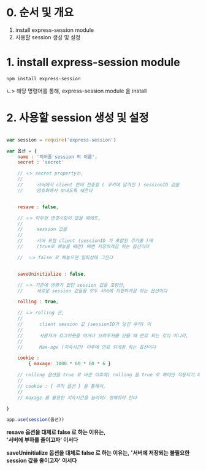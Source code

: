 # 0. 순서 및 개요   
   
1. install express-session module   
2. 사용할 session 생성 및 설정   
   
# 1. install express-session module   
   
    npm install express-session
ㄴ> 해당 명령어를 통해, express-session module 을 install
   
# 2. 사용할 session 생성 및 설정   
   
```javascript

var session = require('express-session')

var 옵션 = {
    name : '지어줄 session 의 이름',
    secret : 'secret'

    // ㄴ> secret property는,
    //     
    //     서버에서 client 한테 전송할 ( 쿠키에 담겨진 ) sessionID 값을 
    //     암호화해서 보내도록 해준다


    resave : false,

    // ㄴ> 아무런 변경사항이 없을 때에도,
    //     
    //     session 값을 
    //     
    //     서버 포함 client (sessionID 가 포함된 쿠키를 )에
    //     (true로 해놓을 때만) 매번 저장하게끔 하는 옵션이다

    //  ㄴ> false 로 해놓으면 일회성에 그친다


    saveUninitialize : false,

    // ㄴ> 기존에 변화가 없던 session 값을 포함한,
    //     새로운 session 값들을 모두 서버에 저장하게끔 하는 옵션이다

    rolling : true,

    // ㄴ> rolling 은,
    //
    //      client session 값 (sessionID가 담긴 쿠키) 이
    //
    //      사용자가 로그아웃을 하거나 브라우저를 닫을 때 만료 되는 것이 아니라,
    //      
    //      Max-age (지속시간) 이후에 만료 되게끔 하는 옵션이다 

    cookie : 
        { maxage: 1000 * 60 * 60 * 6 }

    // rolling 옵션을 true 로 바꾼 이후에( rolling 을 true 로 해야만 적용되기 때문에 )
    //
    // cookie : { 쿠키 옵션 } 을 통해서, 
    //
    // maxage 를 활용한 지속시간을 늘려야/ 정해줘야 한다

}

app.use(session(옵션))


```
   
**resave 옵션을 대체로 false 로 하는 이유는,**   
**'서버에 부하를 줄이고자' 이서다**   
   
**saveUninitialize 옵션을 대체로 false 로 하는 이유는,**
**'서버에 저장되는 불필요한 session 값을 줄이고자' 이서다**